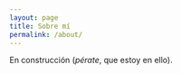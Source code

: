 ```yaml
---
layout: page
title: Sobre mí
permalink: /about/
---
```


En construcción (*pérate*, que estoy en ello).